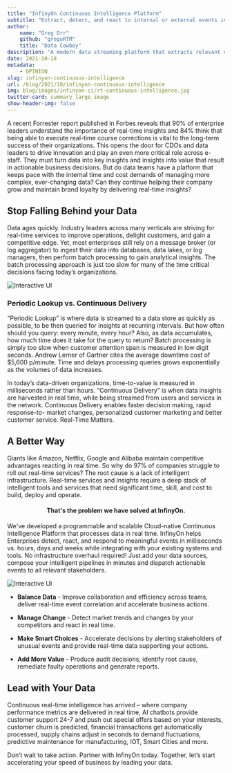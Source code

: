 ```yaml
---
title: "InfinyOn Continuous Intelligence Platform"
subtitle: "Extract, detect, and react to internal or external events in real-time"
author:
    name: "Greg Orr"
    github: "gregoRTM"
    title: "Data Cowboy"
description: "A modern data streaming platform that extracts relevant events, computes interesting insights, and informs interested parties in real-time."
date: 2021-10-18
metadata: 
    - OPINION
slug: infinyon-continuous-intelligence
url: /blog/2021/10/infinyon-continuous-intelligence
img: blog/images/infinyon-ci/rt-continuous-intelligence.jpg
twitter-card: summary_large_image
show-header-img: false
---
```


A recent Forrester report published in Forbes reveals that 90% of enterprise leaders understand the importance of real-time insights and 84% think that being able to execute real-time course corrections is vital to the long-term success of their organizations. This opens the door for CDOs and data leaders to drive innovation and play an even more critical role across e-staff. They must turn data into key insights and insights into value that result in actionable business decisions. But do data teams have a platform that keeps pace with the internal time and cost demands of managing more complex, ever-changing data? Can they continue helping their company grow and maintain brand loyalty by delivering real-time insights?

## Stop Falling Behind your Data
Data ages quickly. Industry leaders across many verticals are striving for real-time services to improve operations, delight customers, and gain a competitive edge. Yet, most enterprises still rely on a message broker (or log aggregator) to ingest their data into databases, data lakes, or log managers, then perform batch processing to gain analytical insights. The batch processing approach is just too slow for many of the time critical decisions facing today’s organizations.

<img src="/blog/images/infinyon-ci/batch-vs-continuous.svg"
     alt="Interactive UI"
     style="margin: auto; max-width: 700px" />

### Periodic Lookup vs. Continuous Delivery
“Periodic Lookup” is where data is streamed to a data store as quickly as possible, to be then queried for insights at recurring intervals. But how often should you query: every minute, every hour? Also, as data accumulates, how much time does it take for the query to return? Batch processing is simply too slow when customer attention span is measured in low digit seconds. Andrew Lerner of Gartner cites the average downtime cost of $5,600 p/minute. Time and delays processing queries grows exponentially as the volumes of data increases.

In today’s data-driven organizations, time-to-value is measured in milliseconds rather than hours.
“Continuous Delivery” is when data insights are harvested in real time, while being streamed from users and services in the network. Continuous Delivery enables faster decision making, rapid response-to- market changes, personalized customer marketing and better customer service. Real-Time Matters.

## A Better Way 

Giants like Amazon, Netflix, Google and Alibaba maintain competitive advantages reacting in real time. So why do 97% of companies struggle to roll out real-time services? The root cause is a lack of intelligent infrastructure. Real-time services and insights require a deep stack of intelligent tools and services that need significant time, skill, and cost to build, deploy and operate. 

<h4><center>That's the problem we have solved at InfinyOn.</center></h4>

We've developed a programmable and scalable Cloud-native Continuous Intelligence Platform that processes data in real time. InfinyOn helps Enterprises detect, react, and respond to meaningful events in milliseconds vs. hours, days and weeks while integrating with your existing systems and tools. No infrastructure overhaul required! Just add your data sources, compose your intelligent pipelines in minutes and dispatch actionable events to all relevant stakeholders. 
 
<img src="/blog/images/infinyon-ci/infinyon-solution.svg"
     alt="Interactive UI"
     style="margin: auto; max-width: 800px" />

* **Balance Data** - Improve collaboration and efficiency across teams, deliver real-time event correlation and accelerate business actions.

* **Manage Change** - Detect market trends and changes by your competitors and react in real time. 

* **Make Smart Choices** - Accelerate decisions by alerting stakeholders of unusual events and provide real-time data supporting your actions. 

* **Add More Value** - Produce audit decisions, identify root cause, remediate faulty operations and generate reports. 

## Lead with Your Data

Continuous real-time intelligence has arrived – where company performance metrics are delivered in real time, AI chatbots provide customer support 24-7 and push out special offers based on your interests, customer churn is predicted, financial transactions get automatically processed, supply chains adjust in seconds to demand fluctuations, predictive maintenance for manufacturing, IOT, Smart Cities and more.

Don’t wait to take action. Partner with InfinyOn today. Together, let’s start accelerating your speed of business by leading your data.

